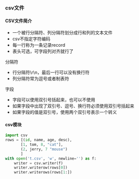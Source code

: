 ### csv文件

#### CSV文件简介

* 一个被行分隔符、列分隔符划分成行和列的文本文件
* csv不指定字符编码
* 每一行称为一条记录record
* 表头可选，可字段列对齐就行了

分隔符

* 行分隔符\r\n，最后一行可以没有换行符
* 列分隔符常为逗号或者制表符

字段

* 字段可以使用双引号括起来，也可以不使用
* 如果字段中出现了双引号、逗号、换行符必须使用双引号括起来
* 如果字段的值是双引号，使用两个双引号表示一个转义

#### csv模块

```python
import csv
rows = [(id, name, age, desc),
       [1, tom, 8, "cat"],
       (2, jerry, 7 "mouse")
       ]
with open('t.csv', 'w', newline='') as f:
    writer = csv.writer(f)
    writer.writerow(rows[0])
    writer.writerows(rows[1:])
```

